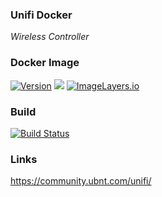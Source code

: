 ### Unifi Docker

*Wireless Controller*

### Docker Image

[![Version](https://images.microbadger.com/badges/version/stlouisn/unifi.svg)](https://microbadger.com/images/stlouisn/unifi "Get your own version badge on microbadger.com") [![](https://images.microbadger.com/badges/commit/stlouisn/unifi.svg)](https://microbadger.com/images/stlouisn/unifi "Get your own commit badge on microbadger.com") [![ImageLayers.io](https://images.microbadger.com/badges/image/stlouisn/unifi.svg)](https://microbadger.com/images/stlouisn/unifi "Get your own image badge on microbadger.com")

### Build

[![Build Status](https://travis-ci.org/stlouisn/unifi_docker.svg?branch=master)](https://travis-ci.org/stlouisn/unifi_docker)

### Links

https://community.ubnt.com/unifi/
